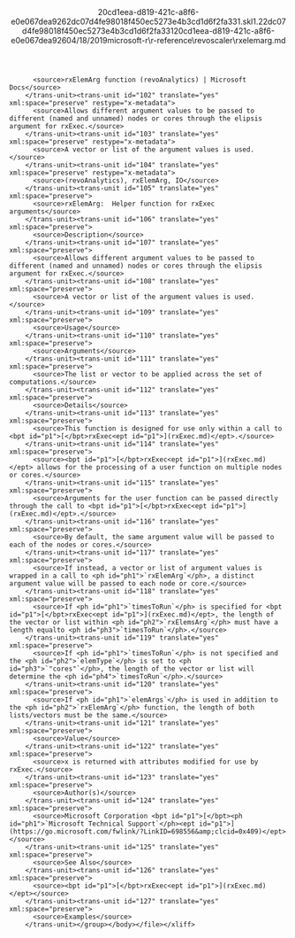 <?xml version="1.0"?><xliff version="1.2" xmlns="urn:oasis:names:tc:xliff:document:1.2" xmlns:xsi="http://www.w3.org/2001/XMLSchema-instance" xsi:schemaLocation="urn:oasis:names:tc:xliff:document:1.2 xliff-core-1.2-transitional.xsd"><file datatype="xml" original="rxelemarg.md" source-language="en-US" target-language="en-US"><header><tool tool-id="mdxliff" tool-name="mdxliff" tool-version="1.0-d1654b2" tool-company="Microsoft" /><xliffext:skl_file_name xmlns:xliffext="urn:microsoft:content:schema:xliffextensions">20cd1eea-d819-421c-a8f6-e0e067dea9262dc07d4fe98018f450ec5273e4b3cd1d6f2fa331.skl</xliffext:skl_file_name><xliffext:version xmlns:xliffext="urn:microsoft:content:schema:xliffextensions">1.2</xliffext:version><xliffext:ms.openlocfilehash xmlns:xliffext="urn:microsoft:content:schema:xliffextensions">2dc07d4fe98018f450ec5273e4b3cd1d6f2fa331</xliffext:ms.openlocfilehash><xliffext:ms.sourcegitcommit xmlns:xliffext="urn:microsoft:content:schema:xliffextensions">20cd1eea-d819-421c-a8f6-e0e067dea926</xliffext:ms.sourcegitcommit><xliffext:ms.lasthandoff xmlns:xliffext="urn:microsoft:content:schema:xliffextensions">04/18/2019</xliffext:ms.lasthandoff><xliffext:ms.openlocfilepath xmlns:xliffext="urn:microsoft:content:schema:xliffextensions">microsoft-r\r-reference\revoscaler\rxelemarg.md</xliffext:ms.openlocfilepath></header><body><group id="content" extype="content"><trans-unit id="101" translate="yes" xml:space="preserve" restype="x-metadata">
          <source>rxElemArg function (revoAnalytics) | Microsoft Docs</source>
        </trans-unit><trans-unit id="102" translate="yes" xml:space="preserve" restype="x-metadata">
          <source>Allows different argument values to be passed to different (named and unnamed) nodes or cores through the elipsis argument for rxExec.</source>
        </trans-unit><trans-unit id="103" translate="yes" xml:space="preserve" restype="x-metadata">
          <source>A vector or list of the argument values is used.</source>
        </trans-unit><trans-unit id="104" translate="yes" xml:space="preserve" restype="x-metadata">
          <source>(revoAnalytics), rxElemArg, IO</source>
        </trans-unit><trans-unit id="105" translate="yes" xml:space="preserve">
          <source>rxElemArg:  Helper function for rxExec arguments</source>
        </trans-unit><trans-unit id="106" translate="yes" xml:space="preserve">
          <source>Description</source>
        </trans-unit><trans-unit id="107" translate="yes" xml:space="preserve">
          <source>Allows different argument values to be passed to different (named and unnamed) nodes or cores through the elipsis argument for rxExec.</source>
        </trans-unit><trans-unit id="108" translate="yes" xml:space="preserve">
          <source>A vector or list of the argument values is used.</source>
        </trans-unit><trans-unit id="109" translate="yes" xml:space="preserve">
          <source>Usage</source>
        </trans-unit><trans-unit id="110" translate="yes" xml:space="preserve">
          <source>Arguments</source>
        </trans-unit><trans-unit id="111" translate="yes" xml:space="preserve">
          <source>The list or vector to be applied across the set of computations.</source>
        </trans-unit><trans-unit id="112" translate="yes" xml:space="preserve">
          <source>Details</source>
        </trans-unit><trans-unit id="113" translate="yes" xml:space="preserve">
          <source>This function is designed for use only within a call to <bpt id="p1">[</bpt>rxExec<ept id="p1">](rxExec.md)</ept>.</source>
        </trans-unit><trans-unit id="114" translate="yes" xml:space="preserve">
          <source><bpt id="p1">[</bpt>rxExec<ept id="p1">](rxExec.md)</ept> allows for the processing of a user function on multiple nodes or cores.</source>
        </trans-unit><trans-unit id="115" translate="yes" xml:space="preserve">
          <source>Arguments for the user function can be passed directly through the call to <bpt id="p1">[</bpt>rxExec<ept id="p1">](rxExec.md)</ept>.</source>
        </trans-unit><trans-unit id="116" translate="yes" xml:space="preserve">
          <source>By default, the same argument value will be passed to each of the nodes or cores.</source>
        </trans-unit><trans-unit id="117" translate="yes" xml:space="preserve">
          <source>If instead, a vector or list of argument values is wrapped in a call to <ph id="ph1">`rxElemArg`</ph>, a distinct argument value will be passed to each node or core.</source>
        </trans-unit><trans-unit id="118" translate="yes" xml:space="preserve">
          <source>If <ph id="ph1">`timesToRun`</ph> is specified for <bpt id="p1">[</bpt>rxExec<ept id="p1">](rxExec.md)</ept>, the length of the vector or list within <ph id="ph2">`rxElemsArg`</ph> must have a length equalto <ph id="ph3">`timesToRun`</ph>.</source>
        </trans-unit><trans-unit id="119" translate="yes" xml:space="preserve">
          <source>If <ph id="ph1">`timesToRun`</ph> is not specified and the <ph id="ph2">`elemType`</ph> is set to <ph id="ph3">`"cores"`</ph>, the length of the vector or list will determine the <ph id="ph4">`timesToRun`</ph>.</source>
        </trans-unit><trans-unit id="120" translate="yes" xml:space="preserve">
          <source>If <ph id="ph1">`elemArgs`</ph> is used in addition to the <ph id="ph2">`rxElemArg`</ph> function, the length of both lists/vectors must be the same.</source>
        </trans-unit><trans-unit id="121" translate="yes" xml:space="preserve">
          <source>Value</source>
        </trans-unit><trans-unit id="122" translate="yes" xml:space="preserve">
          <source>x is returned with attributes modified for use by rxExec.</source>
        </trans-unit><trans-unit id="123" translate="yes" xml:space="preserve">
          <source>Author(s)</source>
        </trans-unit><trans-unit id="124" translate="yes" xml:space="preserve">
          <source>Microsoft Corporation <bpt id="p1">[</bpt><ph id="ph1">`Microsoft Technical Support`</ph><ept id="p1">](https://go.microsoft.com/fwlink/?LinkID=698556&amp;clcid=0x409)</ept></source>
        </trans-unit><trans-unit id="125" translate="yes" xml:space="preserve">
          <source>See Also</source>
        </trans-unit><trans-unit id="126" translate="yes" xml:space="preserve">
          <source><bpt id="p1">[</bpt>rxExec<ept id="p1">](rxExec.md)</ept></source>
        </trans-unit><trans-unit id="127" translate="yes" xml:space="preserve">
          <source>Examples</source>
        </trans-unit></group></body></file></xliff>